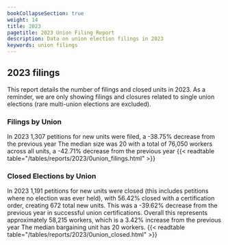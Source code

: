 ```yaml
---
bookCollapseSection: true
weight: 14
title: 2023
pagetitle: 2023 Union Filing Report
description: Data on union election filings in 2023
keywords: union filings
---
```


## 2023 filings

This report details the number of filings and closed units in 2023. As a reminder, we are only showing filings and closures related to single union elections (rare multi-union elections are excluded).

### Filings by Union
In 2023 1,307 petitions for new units were filed, a -38.75% decrease from the previous year The median size was 20 with a total of 76,050 workers across all units, a -42.71% decrease from the previous year
{{< readtable table="/tables/reports/2023/0union_filings.html" >}}

### Closed Elections by Union
In 2023 1,191 petitions for new units were closed (this includes petitions where no election was ever held), with 56.42% closed with a certification order, creating 672 total new units. This was a -39.62% decrease from the previous year in successful union certifications. Overall this represents approximately 58,215 workers, which is a 3.42% increase from the previous year The median bargaining unit has 20 workers.
{{< readtable table="/tables/reports/2023/0union_closed.html" >}}
